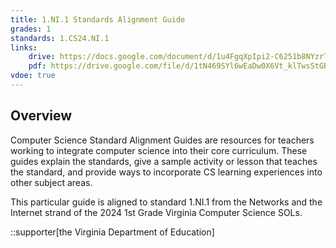 ```yaml
---
title: 1.NI.1 Standards Alignment Guide
grades: 1
standards: 1.CS24.NI.1
links:
    drive: https://docs.google.com/document/d/1u4FgqXpIpi2-C6251b8NYzrTDWN2kriQmApJm45k1aI/edit?usp=drive_link
    pdf: https://drive.google.com/file/d/1tN469SYl6wEaDw0X6Vt_klTwsStGBvij/view?usp=drive_link
vdoe: true
---
```


## Overview

Computer Science Standard Alignment Guides are resources for teachers working to integrate computer science into their core curriculum. These guides explain the standards, give a sample activity or lesson that teaches the standard, and provide ways to incorporate CS learning experiences into other subject areas. 

This particular guide is aligned to standard 1.NI.1 from the Networks and the Internet strand of the 2024 1st Grade Virginia Computer Science SOLs.

::supporter[the Virginia Department of Education]